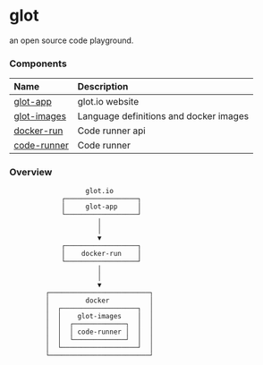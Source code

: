 # glot
an open source code playground.


### Components

| Name                                                      | Description
|:----------------------------------------------------------|:----------------------------------------|
| [glot-app](https://github.com/glotcode/glot-app)          | glot.io website                         |
| [glot-images](https://github.com/glotcode/glot-languages) | Language definitions and docker images  |
| [docker-run](https://github.com/glotcode/docker-run)      | Code runner api                         |
| [code-runner](https://github.com/glotcode/code-runner)    | Code runner                             |


### Overview
```
                   glot.io
             ┌──────────────────┐
             │     glot-app     │
             └──────────────────┘
                      │
                      │
                      ▼
             ┌──────────────────┐
             │    docker-run    │
             └──────────────────┘
                      │
                      │
                      ▼
         ┌─────────────────────────┐
         │         docker          │
         │  ┌───────────────────┐  │
         │  │    glot-images    │  │
         │  │  ┌─────────────┐  │  │
         │  │  │ code-runner │  │  │
         │  │  └─────────────┘  │  │
         │  └───────────────────┘  │
         └─────────────────────────┘
```
